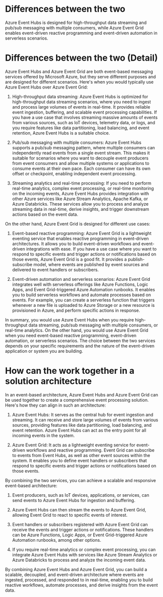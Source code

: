 # Differences between the two

Azure Event Hubs is designed for high-throughput data streaming and pub/sub messaging with multiple consumers, while Azure Event Grid enables event-driven reactive programming and event-driven automation in serverless scenarios.

# Differences between the two (Detail)

Azure Event Hubs and Azure Event Grid are both event-based messaging services offered by Microsoft Azure, but they serve different purposes and are designed for different scenarios. Here's when you would typically use Azure Event Hubs over Azure Event Grid:

1. High-throughput data streaming: Azure Event Hubs is optimized for high-throughput data streaming scenarios, where you need to ingest and process large volumes of events in real-time. It provides reliable event ingestion, buffering, and scalable event processing capabilities. If you have a use case that involves streaming massive amounts of events from various sources, such as IoT devices, telemetry data, or logs, and you require features like data partitioning, load balancing, and event retention, Azure Event Hubs is a suitable choice.

2. Pub/sub messaging with multiple consumers: Azure Event Hubs supports a pub/sub messaging pattern, where multiple consumers can independently read events from a single event stream. This makes it suitable for scenarios where you want to decouple event producers from event consumers and allow multiple systems or applications to consume events at their own pace. Each consumer can have its own offset or checkpoint, enabling independent event processing.

3. Streaming analytics and real-time processing: If you need to perform real-time analytics, complex event processing, or real-time monitoring on the incoming events, Azure Event Hubs provides integration with other Azure services like Azure Stream Analytics, Apache Kafka, or Azure Databricks. These services allow you to process and analyze streaming data in real-time, derive insights, and trigger downstream actions based on the event data.

On the other hand, Azure Event Grid is designed for different use cases:

1. Event-based reactive programming: Azure Event Grid is a lightweight eventing service that enables reactive programming in event-driven architectures. It allows you to build event-driven workflows and event-driven integrations with ease. If you have a use case where you want to respond to specific events and trigger actions or notifications based on those events, Azure Event Grid is a good fit. It provides a publish-subscribe model, where events are published by event sources and delivered to event handlers or subscribers.

2. Event-driven automation and serverless scenarios: Azure Event Grid integrates well with serverless offerings like Azure Functions, Logic Apps, and Event Grid-triggered Azure Automation runbooks. It enables you to build serverless workflows and automate processes based on events. For example, you can create a serverless function that triggers whenever a new file is uploaded to Azure Storage or a new resource is provisioned in Azure, and perform specific actions in response.

In summary, you would use Azure Event Hubs when you require high-throughput data streaming, pub/sub messaging with multiple consumers, or real-time analytics. On the other hand, you would use Azure Event Grid when you need event-based reactive programming, event-driven automation, or serverless scenarios. The choice between the two services depends on your specific requirements and the nature of the event-driven application or system you are building.

# How can the work together in a solution architecture

In an event-based architecture, Azure Event Hubs and Azure Event Grid can be used together to create a comprehensive event processing solution. Here's how they can align in such an architecture:

1. Azure Event Hubs: It serves as the central hub for event ingestion and streaming. It can receive and store large volumes of events from various sources, providing features like data partitioning, load balancing, and event retention. Azure Event Hubs can act as the entry point for all incoming events in the system.

2. Azure Event Grid: It acts as a lightweight eventing service for event-driven workflows and reactive programming. Event Grid can subscribe to events from Event Hubs, as well as other event sources within the system. It enables you to define event handlers or subscribers that respond to specific events and trigger actions or notifications based on those events.

By combining the two services, you can achieve a scalable and responsive event-based architecture:

1. Event producers, such as IoT devices, applications, or services, can send events to Azure Event Hubs for ingestion and buffering.

2. Azure Event Hubs can then stream the events to Azure Event Grid, allowing Event Grid to react to specific events of interest.

3. Event handlers or subscribers registered with Azure Event Grid can receive the events and trigger actions or notifications. These handlers can be Azure Functions, Logic Apps, or Event Grid-triggered Azure Automation runbooks, among other options.

4. If you require real-time analytics or complex event processing, you can integrate Azure Event Hubs with services like Azure Stream Analytics or Azure Databricks to process and analyze the incoming event data.

By combining Azure Event Hubs and Azure Event Grid, you can build a scalable, decoupled, and event-driven architecture where events are ingested, processed, and responded to in real-time, enabling you to build reactive workflows, automate processes, and derive insights from the event data.